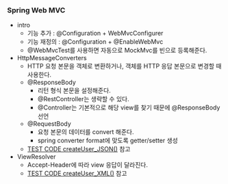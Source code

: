 ### Spring Web MVC

- intro
    - 기능 추가 : @Configuration + WebMvcConfigurer
    - 기능 재정의 : @Configuration + @EnableWebMvc
    - @WebMvcTest를 사용하면 자동으로 MockMvc를 빈으로 등록해준다.
- HttpMessageConverters
    - HTTP 요청 본문을 객체로 변환하거나, 객체를 HTTP 응답 본문으로 변경할 때 사용한다.
    - @ResponseBody
        - 리턴 형식 본문을 설정해준다.
        - @RestController는 생략할 수 있다.
        - @Controller는 기본적으로 해당 view를 찾기 때문에 @ResponseBody 선언
    - @RequestBody
        - 요청 본문의 데이터를 convert 해준다.
        - spring converter format에 맞도록 getter/setter 생성 
    - [TEST CODE createUser_JSON()](./src/test/java/me/whiteship/webmvcspringbootstarter/user/UserControllerTest.java) 참고
- ViewResolver
    - Accept-Header에 따라 view 응답이 달라진다.
    - [TEST CODE createUser_XML()](./src/test/java/me/whiteship/webmvcspringbootstarter/user/UserControllerTest.java) 참고